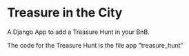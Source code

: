 # Treasure in the City


A Django App to add a Treasure Hunt in your BnB.

The code for the Treasure Hunt is the file app "treasure_hunt"

